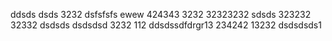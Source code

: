 ddsds
dsds
3232
dsfsfsfs
ewew
424343
3232
32323232
sdsds
323232
32332
dsdsds
dsdsdsd
3232
112
ddsdssdfdrgr13
234242
13232
dsdsdsds1
